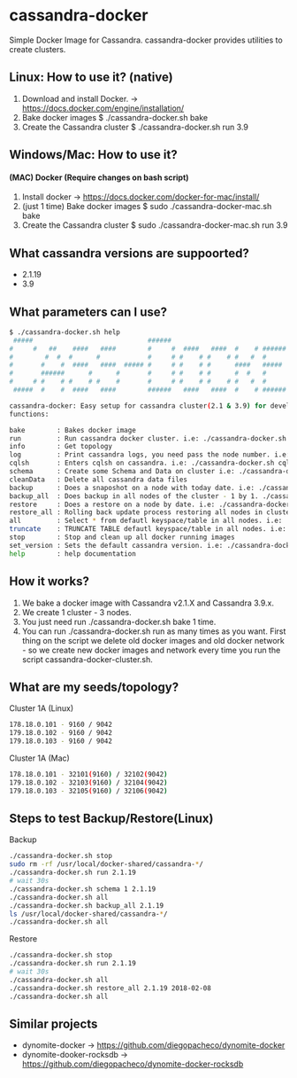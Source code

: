 # cassandra-docker

Simple Docker Image for Cassandra. cassandra-docker provides utilities to create clusters.

## Linux: How to use it? (native)

1. Download and install Docker. -> https://docs.docker.com/engine/installation/
2. Bake docker images $ ./cassandra-docker.sh bake
3. Create the Cassandra cluster $ ./cassandra-docker.sh run 3.9

## Windows/Mac: How to use it?

#### (MAC) Docker (Require changes on bash script)

1. Install docker -> https://docs.docker.com/docker-for-mac/install/
2. (just 1 time) Bake docker images $ sudo ./cassandra-docker-mac.sh bake
3. Create the Cassandra cluster $ sudo ./cassandra-docker-mac.sh run 3.9

## What cassandra versions are suppoorted?

* 2.1.19 <BR>
* 3.9    <BR>

## What parameters can I use?

```bash
$ ./cassandra-docker.sh help
 #####                             ######                                     
#     #   ##    ####   ####        #     #  ####   ####  #    # ###### #####   
#        #  #  #      #            #     # #    # #    # #   #  #      #    #  
#       #    #  ####   ####  ##### #     # #    # #      ####   #####  #    #  
#       ######      #      #       #     # #    # #      #  #   #      #####   
#     # #    # #    # #    #       #     # #    # #    # #   #  #      #   #   
 #####  #    #  ####   ####        ######   ####   ####  #    # ###### #    #   

cassandra-docker: Easy setup for cassandra cluster(2.1 & 3.9) for development. Created by: Diego Pacheco.
functions:

bake        : Bakes docker image
run         : Run cassandra docker cluster. i.e: ./cassandra-docker.sh run 2.1
info        : Get topology
log         : Print cassandra logs, you need pass the node number. i.e: ./cassandra-docker.sh log 1
cqlsh       : Enters cqlsh on cassandra. i.e: ./cassandra-docker.sh cqlsh 1 3.9
schema      : Create some Schema and Data on cluster i.e: ./cassandra-docker.sh schema 1 3.9
cleanData   : Delete all cassandra data files
backup      : Does a snaposhot on a node with today date. i.e: ./cassandra-docker.sh backup 1 2.1.19
backup_all  : Does backup in all nodes of the cluster - 1 by 1. ./cassandra-docker.sh backup_all 2.1.19
restore     : Does a restore on a node by date. i.e: ./cassandra-docker.sh restore 1 2.1.19 2017-12-11
restore_all : Rolling back update process restoring all nodes in cluster. i.e: ./cassandra-docker.sh restore_all 2.1.19 2017-12-11
all         : Select * from defautl keyspace/table in all nodes. i.e: ./cassandra-docker.sh all 2.1.19
truncate    : TRUNCATE TABLE defautl keyspace/table in all nodes. i.e: ./cassandra-docker.sh truncate 2.1.19
stop        : Stop and clean up all docker running images
set_version : Sets the default cassandra version. i.e: ./cassandra-docker.sh set_version 2.1.19
help        : help documentation

```

## How it works?

1. We bake a docker image with Cassandra v2.1.X and Cassandra 3.9.x.
2. We create 1 cluster - 3 nodes.
4. You just need run ./cassandra-docker.sh bake 1 time.
5. You can run ./cassandra-docker.sh run as many times as you want. First thing on the script we delete old docker images and old docker network - so we create new docker images and network every time you run the script cassandra-docker-cluster.sh.

## What are my seeds/topology?

Cluster 1A (Linux)
```bash
178.18.0.101 - 9160 / 9042
179.18.0.102 - 9160 / 9042
179.18.0.103 - 9160 / 9042
```
Cluster 1A (Mac)
```bash
178.18.0.101 - 32101(9160) / 32102(9042)
179.18.0.102 - 32103(9160) / 32104(9042)
179.18.0.103 - 32105(9160) / 32106(9042)
```

## Steps to test Backup/Restore(Linux)
Backup
```bash
./cassandra-docker.sh stop
sudo rm -rf /usr/local/docker-shared/cassandra-*/
./cassandra-docker.sh run 2.1.19
# wait 30s
./cassandra-docker.sh schema 1 2.1.19
./cassandra-docker.sh all
./cassandra-docker.sh backup_all 2.1.19
ls /usr/local/docker-shared/cassandra-*/
./cassandra-docker.sh all
```
Restore
```bash
./cassandra-docker.sh stop
./cassandra-docker.sh run 2.1.19
# wait 30s
./cassandra-docker.sh all
./cassandra-docker.sh restore_all 2.1.19 2018-02-08
./cassandra-docker.sh all
```

## Similar projects

* dynomite-docker         -> https://github.com/diegopacheco/dynomite-docker
* dynomite-dooker-rocksdb -> https://github.com/diegopacheco/dynomite-docker-rocksdb
